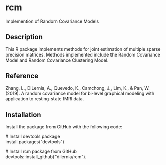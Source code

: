 # rcm

Implemention of Random Covariance Models

## Description

This R package implements methods for joint estimation of multiple sparse precision matrices. Methods implemented include the Random Covariance Model and Random Covariance Clustering Model. 

## Reference

Zhang, L., DiLernia, A., Quevedo, K., Camchong, J., Lim, K., & Pan, W. (2019). A random covariance model for bi-level graphical modeling with application to resting-state fMRI data.

## Installation

Install the package from GitHub with the following code:

\# Install devtools package  
install.packages("devtools")

\# Install rcm package from GitHub  
devtools::install_github("dilernia/rcm").
